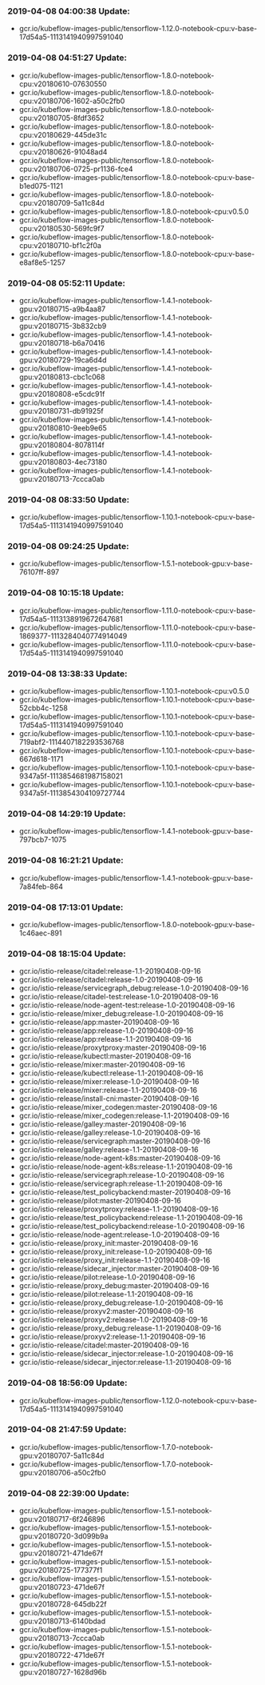### 2019-04-08 04:00:38 Update:

- gcr.io/kubeflow-images-public/tensorflow-1.12.0-notebook-cpu:v-base-17d54a5-1113141940997591040
### 2019-04-08 04:51:27 Update:

- gcr.io/kubeflow-images-public/tensorflow-1.8.0-notebook-cpu:v20180610-07630550
- gcr.io/kubeflow-images-public/tensorflow-1.8.0-notebook-cpu:v20180706-1602-a50c2fb0
- gcr.io/kubeflow-images-public/tensorflow-1.8.0-notebook-cpu:v20180705-8fdf3652
- gcr.io/kubeflow-images-public/tensorflow-1.8.0-notebook-cpu:v20180629-445de31c
- gcr.io/kubeflow-images-public/tensorflow-1.8.0-notebook-cpu:v20180626-91048ad4
- gcr.io/kubeflow-images-public/tensorflow-1.8.0-notebook-cpu:v20180706-0725-pr1136-fce4
- gcr.io/kubeflow-images-public/tensorflow-1.8.0-notebook-cpu:v-base-b1ed075-1121
- gcr.io/kubeflow-images-public/tensorflow-1.8.0-notebook-cpu:v20180709-5a11c84d
- gcr.io/kubeflow-images-public/tensorflow-1.8.0-notebook-cpu:v0.5.0
- gcr.io/kubeflow-images-public/tensorflow-1.8.0-notebook-cpu:v20180530-569fc9f7
- gcr.io/kubeflow-images-public/tensorflow-1.8.0-notebook-cpu:v20180710-bf1c2f0a
- gcr.io/kubeflow-images-public/tensorflow-1.8.0-notebook-cpu:v-base-e8af8e5-1257
### 2019-04-08 05:52:11 Update:

- gcr.io/kubeflow-images-public/tensorflow-1.4.1-notebook-gpu:v20180715-a9b4aa87
- gcr.io/kubeflow-images-public/tensorflow-1.4.1-notebook-gpu:v20180715-3b832cb9
- gcr.io/kubeflow-images-public/tensorflow-1.4.1-notebook-gpu:v20180718-b6a70416
- gcr.io/kubeflow-images-public/tensorflow-1.4.1-notebook-gpu:v20180729-19ca6d4d
- gcr.io/kubeflow-images-public/tensorflow-1.4.1-notebook-gpu:v20180813-cbc1c068
- gcr.io/kubeflow-images-public/tensorflow-1.4.1-notebook-gpu:v20180808-e5cdc91f
- gcr.io/kubeflow-images-public/tensorflow-1.4.1-notebook-gpu:v20180731-db91925f
- gcr.io/kubeflow-images-public/tensorflow-1.4.1-notebook-gpu:v20180810-9eeb9e65
- gcr.io/kubeflow-images-public/tensorflow-1.4.1-notebook-gpu:v20180804-8078114f
- gcr.io/kubeflow-images-public/tensorflow-1.4.1-notebook-gpu:v20180803-4ec73180
- gcr.io/kubeflow-images-public/tensorflow-1.4.1-notebook-gpu:v20180713-7ccca0ab
### 2019-04-08 08:33:50 Update:

- gcr.io/kubeflow-images-public/tensorflow-1.10.1-notebook-cpu:v-base-17d54a5-1113141940997591040
### 2019-04-08 09:24:25 Update:

- gcr.io/kubeflow-images-public/tensorflow-1.5.1-notebook-gpu:v-base-76107ff-897
### 2019-04-08 10:15:18 Update:

- gcr.io/kubeflow-images-public/tensorflow-1.11.0-notebook-cpu:v-base-17d54a5-1113138919672647681
- gcr.io/kubeflow-images-public/tensorflow-1.11.0-notebook-cpu:v-base-1869377-1113284040774914049
- gcr.io/kubeflow-images-public/tensorflow-1.11.0-notebook-cpu:v-base-17d54a5-1113141940997591040
### 2019-04-08 13:38:33 Update:

- gcr.io/kubeflow-images-public/tensorflow-1.10.1-notebook-cpu:v0.5.0
- gcr.io/kubeflow-images-public/tensorflow-1.10.1-notebook-cpu:v-base-52cbb4c-1258
- gcr.io/kubeflow-images-public/tensorflow-1.10.1-notebook-cpu:v-base-17d54a5-1113141940997591040
- gcr.io/kubeflow-images-public/tensorflow-1.10.1-notebook-cpu:v-base-719abf2-1114407182293536768
- gcr.io/kubeflow-images-public/tensorflow-1.10.1-notebook-cpu:v-base-667d618-1171
- gcr.io/kubeflow-images-public/tensorflow-1.10.1-notebook-cpu:v-base-9347a5f-1113854681987158021
- gcr.io/kubeflow-images-public/tensorflow-1.10.1-notebook-cpu:v-base-9347a5f-1113854304109727744
### 2019-04-08 14:29:19 Update:

- gcr.io/kubeflow-images-public/tensorflow-1.4.1-notebook-gpu:v-base-797bcb7-1075
### 2019-04-08 16:21:21 Update:

- gcr.io/kubeflow-images-public/tensorflow-1.4.1-notebook-gpu:v-base-7a84feb-864
### 2019-04-08 17:13:01 Update:

- gcr.io/kubeflow-images-public/tensorflow-1.8.0-notebook-gpu:v-base-1c46aec-891
### 2019-04-08 18:15:04 Update:

- gcr.io/istio-release/citadel:release-1.1-20190408-09-16
- gcr.io/istio-release/citadel:release-1.0-20190408-09-16
- gcr.io/istio-release/servicegraph_debug:release-1.0-20190408-09-16
- gcr.io/istio-release/citadel-test:release-1.0-20190408-09-16
- gcr.io/istio-release/node-agent-test:release-1.0-20190408-09-16
- gcr.io/istio-release/mixer_debug:release-1.0-20190408-09-16
- gcr.io/istio-release/app:master-20190408-09-16
- gcr.io/istio-release/app:release-1.0-20190408-09-16
- gcr.io/istio-release/app:release-1.1-20190408-09-16
- gcr.io/istio-release/proxytproxy:master-20190408-09-16
- gcr.io/istio-release/kubectl:master-20190408-09-16
- gcr.io/istio-release/mixer:master-20190408-09-16
- gcr.io/istio-release/kubectl:release-1.1-20190408-09-16
- gcr.io/istio-release/mixer:release-1.0-20190408-09-16
- gcr.io/istio-release/mixer:release-1.1-20190408-09-16
- gcr.io/istio-release/install-cni:master-20190408-09-16
- gcr.io/istio-release/mixer_codegen:master-20190408-09-16
- gcr.io/istio-release/mixer_codegen:release-1.1-20190408-09-16
- gcr.io/istio-release/galley:master-20190408-09-16
- gcr.io/istio-release/galley:release-1.0-20190408-09-16
- gcr.io/istio-release/servicegraph:master-20190408-09-16
- gcr.io/istio-release/galley:release-1.1-20190408-09-16
- gcr.io/istio-release/node-agent-k8s:master-20190408-09-16
- gcr.io/istio-release/node-agent-k8s:release-1.1-20190408-09-16
- gcr.io/istio-release/servicegraph:release-1.0-20190408-09-16
- gcr.io/istio-release/servicegraph:release-1.1-20190408-09-16
- gcr.io/istio-release/test_policybackend:master-20190408-09-16
- gcr.io/istio-release/pilot:master-20190408-09-16
- gcr.io/istio-release/proxytproxy:release-1.1-20190408-09-16
- gcr.io/istio-release/test_policybackend:release-1.1-20190408-09-16
- gcr.io/istio-release/test_policybackend:release-1.0-20190408-09-16
- gcr.io/istio-release/node-agent:release-1.0-20190408-09-16
- gcr.io/istio-release/proxy_init:master-20190408-09-16
- gcr.io/istio-release/proxy_init:release-1.0-20190408-09-16
- gcr.io/istio-release/proxy_init:release-1.1-20190408-09-16
- gcr.io/istio-release/sidecar_injector:master-20190408-09-16
- gcr.io/istio-release/pilot:release-1.0-20190408-09-16
- gcr.io/istio-release/proxy_debug:master-20190408-09-16
- gcr.io/istio-release/pilot:release-1.1-20190408-09-16
- gcr.io/istio-release/proxy_debug:release-1.0-20190408-09-16
- gcr.io/istio-release/proxyv2:master-20190408-09-16
- gcr.io/istio-release/proxyv2:release-1.0-20190408-09-16
- gcr.io/istio-release/proxy_debug:release-1.1-20190408-09-16
- gcr.io/istio-release/proxyv2:release-1.1-20190408-09-16
- gcr.io/istio-release/citadel:master-20190408-09-16
- gcr.io/istio-release/sidecar_injector:release-1.0-20190408-09-16
- gcr.io/istio-release/sidecar_injector:release-1.1-20190408-09-16
### 2019-04-08 18:56:09 Update:

- gcr.io/kubeflow-images-public/tensorflow-1.12.0-notebook-cpu:v-base-17d54a5-1113141940997591040
### 2019-04-08 21:47:59 Update:

- gcr.io/kubeflow-images-public/tensorflow-1.7.0-notebook-gpu:v20180707-5a11c84d
- gcr.io/kubeflow-images-public/tensorflow-1.7.0-notebook-gpu:v20180706-a50c2fb0
### 2019-04-08 22:39:00 Update:

- gcr.io/kubeflow-images-public/tensorflow-1.5.1-notebook-gpu:v20180717-6f246896
- gcr.io/kubeflow-images-public/tensorflow-1.5.1-notebook-gpu:v20180720-3d099b9a
- gcr.io/kubeflow-images-public/tensorflow-1.5.1-notebook-gpu:v20180721-471de67f
- gcr.io/kubeflow-images-public/tensorflow-1.5.1-notebook-gpu:v20180725-177377f1
- gcr.io/kubeflow-images-public/tensorflow-1.5.1-notebook-gpu:v20180723-471de67f
- gcr.io/kubeflow-images-public/tensorflow-1.5.1-notebook-gpu:v20180728-645db22f
- gcr.io/kubeflow-images-public/tensorflow-1.5.1-notebook-gpu:v20180713-6140bdad
- gcr.io/kubeflow-images-public/tensorflow-1.5.1-notebook-gpu:v20180713-7ccca0ab
- gcr.io/kubeflow-images-public/tensorflow-1.5.1-notebook-gpu:v20180722-471de67f
- gcr.io/kubeflow-images-public/tensorflow-1.5.1-notebook-gpu:v20180727-1628d96b
